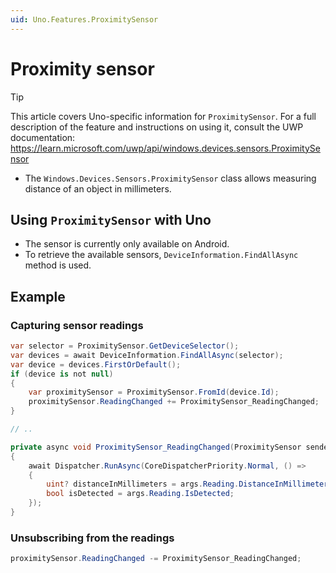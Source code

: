 ```yaml
---
uid: Uno.Features.ProximitySensor
---
```


# Proximity sensor

> [!TIP]
> This article covers Uno-specific information for `ProximitySensor`. For a full description of the feature and instructions on using it, consult the UWP documentation: https://learn.microsoft.com/uwp/api/windows.devices.sensors.ProximitySensor

* The `Windows.Devices.Sensors.ProximitySensor` class allows measuring distance of an object in millimeters.

## Using `ProximitySensor` with Uno

* The sensor is currently only available on Android.
* To retrieve the available sensors, `DeviceInformation.FindAllAsync` method is used.

## Example

### Capturing sensor readings

```csharp
var selector = ProximitySensor.GetDeviceSelector();
var devices = await DeviceInformation.FindAllAsync(selector);
var device = devices.FirstOrDefault();
if (device is not null)
{
    var proximitySensor = ProximitySensor.FromId(device.Id);
    proximitySensor.ReadingChanged += ProximitySensor_ReadingChanged;
}

// ..

private async void ProximitySensor_ReadingChanged(ProximitySensor sender, ProximitySensorReadingChangedEventArgs args)
{
    await Dispatcher.RunAsync(CoreDispatcherPriority.Normal, () =>
    {
        uint? distanceInMillimeters = args.Reading.DistanceInMillimeters;
        bool isDetected = args.Reading.IsDetected;
    });
}
```

### Unsubscribing from the readings

```csharp
proximitySensor.ReadingChanged -= ProximitySensor_ReadingChanged;
```
